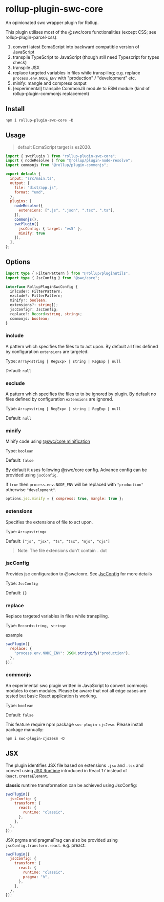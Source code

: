 # rollup-plugin-swc-core

An opinionated swc wrapper plugin for Rollup.

This plugin utilises most of the @swc/core functionalities (except CSS; see rollup-plugin-parcel-css):

1. convert latest EcmaScript into backward compatible version of JavaScript
2. transpile TypeScript to JavaScript (though still need Typescript for types check)
3. transpile JSX
4. replace targeted variables in files while transpiling; e.g. replace `process.env.NODE_ENV` with "production" / "development" etc.
5. minify: mangle and compress output
6. [experimental] transpile CommonJS module to ESM module (kind of rollup-plugin-commonjs replacement)

## Install

```console
npm i rollup-plugin-swc-core -D
```

## Usage

> default EcmaScript target is es2020.

```javascript
import { swcPlugin } from "rollup-plugin-swc-core";
import { nodeResolve } from "@rollup/plugin-node-resolve";
import commonjs from "@rollup/plugin-commonjs";

export default {
  input: "src/main.ts",
  output: {
    file: "dist/app.js",
    format: "umd",
  },
  plugins: [
    nodeResolve({
      extensions: [".js", ".json", ".tsx", ".ts"],
    }),
    commonjs(),
    swcPlugin({
      jscConfig: { target: "es5" },
      minify: true
    }),
  ],
};
```

## Options

```typescript
import type { FilterPattern } from "@rollup/pluginutils";
import type { JscConfig } from "@swc/core";

interface RollupPluginSwcConfig {
  inlcude?: FilterPattern;
  exclude?: FilterPattern;
  minify?: boolean;
  extensions?: string[];
  jscConfig?: JscConfig;
  replace?: Record<string, string>;
  commonjs: boolean;
}
```

### include

A pattern which specifies the files to to act upon. By default all files defined by configuration `extensions` are targeted.

Type: `Array<string | RegExp> | string | RegExp | null`

Default: `null`

### exclude

A pattern which specifies the files to to be ignored by plugin. By default no files defined by configuration `extensions` are ignored.

Type: `Array<string | RegExp> | string | RegExp | null`

Default: `null`

### minify

Minify code using [@swc/core minification](https://swc.rs/docs/configuration/minification)

Type: `boolean`

Default: `false`

By default it uses following @swc/core config. Advance config can be provided using `jscConfig`.

If `true` then `process.env.NODE_ENV` will be replaced with `"production"` otherwise `"development"`.

```javascript
options.jsc.minify = { compress: true, mangle: true };
```

### extensions

Specifies the extensions of file to act upon.

Type: `Array<string>`

Default: `["js", "jsx", "ts", "tsx", "mjs", "cjs"]`

> Note: The file extensions don't contain `.` dot

### jscConfig

Provides jsc configuration to @swc/core. See [JscConfig](https://swc.rs/docs/configuration/compilation) for more details

Type: `JscConfig`

Default: `{}`

### replace

Replace targeted variables in files while transpiling.

Type: `Record<string, string>`

example

```javascript
swcPlugin({
  replace: {
    "process.env.NODE_ENV": JSON.stringify("production"),
  },
});
```

### commonjs

An experimental swc plugin written in JavaScript to convert commonjs modules to esm modules. Please be aware that not all edge cases are tested but basic React application is working.

Type: `boolean`

Default: `false`

This feature require npm package `swc-plugin-cjs2esm`. Please install package manually:

```console
npm i swc-plugin-cjs2esm -D
```

## JSX

The plugin identifies JSX file based on extensions `.jsx` and `.tsx` and convert using [JSX Runtime](https://reactjs.org/blog/2020/09/22/introducing-the-new-jsx-transform.html) introduced in React 17 instead of `React.createElement`.

**classic** runtime transformation can be achieved using JscConfig:

```javascript
swcPlugin({
  jscConfig: {
    transform: {
      react: {
        runtime: "classic",
      },
    },
  },
});
```

JSX prgma and pragmaFrag can also be provided using `jscConfig.transform.react`. e.g. preact:

```javascript
swcPlugin({
  jscConfig: {
    transform: {
      react: {
        runtime: "classic",
        pragma: "h",
      },
    },
  },
});
```
